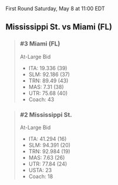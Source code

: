 First Round
Saturday, May 8 at 11:00 EDT
## Mississippi St. vs Miami (FL)

> ### #3 Miami (FL)  
> At-Large Bid  
> - ITA: 19.336 (39)  
> - SLM: 92.186 (37)  
> - TRN: 89.49 (43)  
> - MAS: 7.31 (38)  
> - UTR: 75.68 (40)  
> - Coach: 43  

> ### #2 Mississippi St.  
> At-Large Bid  
> - ITA: 41.294 (16)  
> - SLM: 94.391 (20)  
> - TRN: 92.984 (19)  
> - MAS: 7.63 (26)  
> - UTR: 77.84 (24)  
> - USTA: 23  
> - Coach: 18  